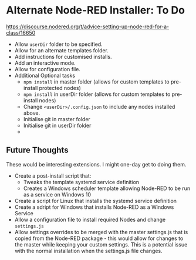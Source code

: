 # Alternate Node-RED Installer: To Do

https://discourse.nodered.org/t/advice-setting-up-node-red-for-a-class/16650

- Allow `userDir` folder to be specified.
- Allow for an alternate templates folder.
- Add instructions for customised installs.
- Add an interactive mode.
- Allow for configuration file.
- Additional Optional tasks
   - `npm install` in master folder (allows for custom templates to pre-install protected nodes)
   - `npm install` in userDir folder (allows for custom templates to pre-install nodes)
   - Change `<userDir>/.config.json` to include any nodes installed above.
   - Initialise git in master folder
   - Initialise git in userDir folder
   - 

## Future Thoughts

These would be interesting extensions. I might one-day get to doing them.

* Create a post-install script that:
   * Tweaks the template systemd service definition
   * Creates a Windows scheduler template allowing Node-RED to be run as a service on Windows 10
* Create a script for Linux that installs the systemd service definition
* Create a sdript for Windows that installs Node-RED as a Windows Service
* Allow a configuration file to install required Nodes and change `settings.js`
* Allow settings overrides to be merged with the master settings.js that is copied from the Node-RED package - this would allow for changes to the master while keeping your custom settings. This is a potential issue with the normal installation when the settings.js file changes.
